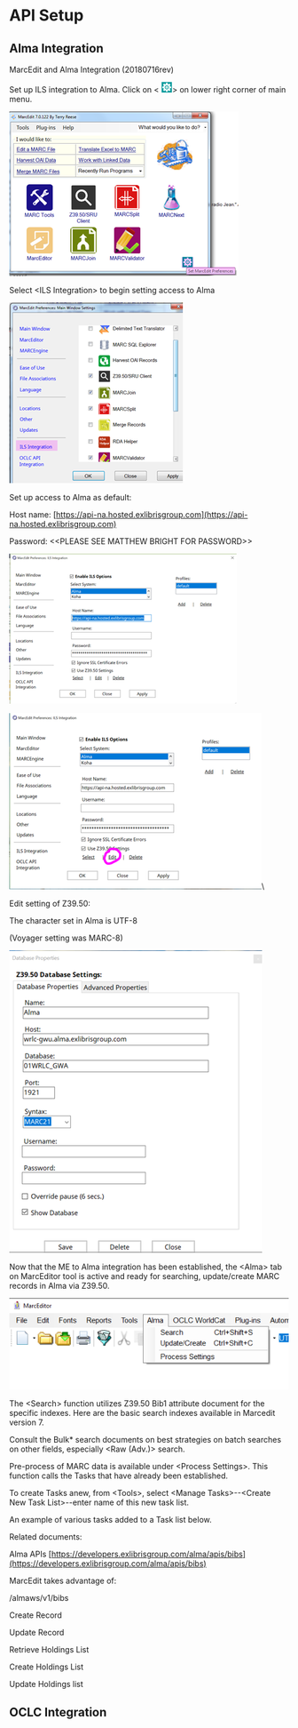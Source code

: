 # API Setup

## Alma Integration

MarcEdit and Alma Integration (20180716rev)

Set up ILS integration to Alma. Click on < ![](<../../.gitbook/assets/image (3) (1).png>)> on lower right corner of main menu.

![](<../../.gitbook/assets/image (6) (1).png>)

&#x20;

Select \<ILS Integration> to begin setting access to Alma

![](<../../.gitbook/assets/image (4) (1) (1).png>)

&#x20;

Set up access to Alma as default:

&#x20;

Host name: [https://api-na.hosted.exlibrisgroup.com](https://api-na.hosted.exlibrisgroup.com)

Password: <\<PLEASE SEE MATTHEW BRIGHT FOR PASSWORD>>

&#x20;![](<../../.gitbook/assets/image (5).png>)



&#x20;![](<../../.gitbook/assets/image (2) (1).png>)\


Edit setting of Z39.50:

The character set in Alma is UTF-8

&#x20;

(Voyager setting was MARC-8)

&#x20;![](<../../.gitbook/assets/image (8) (1).png>)

&#x20;

Now that the ME to Alma integration has been established, the \<Alma> tab on MarcEditor tool is active and ready for searching, update/create MARC records in Alma via Z39.50.

![The appropriate menu in MarcEdit.](../../.gitbook/assets/Untitled.png)



The \<Search> function utilizes Z39.50 Bib1 attribute document for the specific indexes. Here are the basic search indexes available in Marcedit version 7.



&#x20;

Consult the Bulk\* search documents on best strategies on batch searches on other fields, especially \<Raw (Adv.)> search.

&#x20;

Pre-process of MARC data is available under \<Process Settings>.  This function calls the Tasks that have already been established.



To create Tasks anew, from \<Tools>, select \<Manage Tasks>--\<Create New Task List>--enter name of this new task list.





An example of various tasks added to a Task list below.

&#x20;

Related documents:

Alma APIs [https://developers.exlibrisgroup.com/alma/apis/bibs](https://developers.exlibrisgroup.com/alma/apis/bibs)

MarcEdit takes advantage of:

&#x20;   /almaws/v1/bibs

&#x20;       Create Record

&#x20;       Update Record

&#x20;       Retrieve Holdings List

&#x20;       Create Holdings List

&#x20;       Update Holdings list





## OCLC Integration
